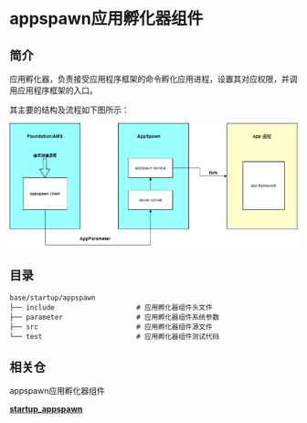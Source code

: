 # appspawn应用孵化器组件

## 简介

应用孵化器，负责接受应用程序框架的命令孵化应用进程，设置其对应权限，并调用应用程序框架的入口。

其主要的结构及流程如下图所示：

![](figures/appspawn.png)



## 目录

```
base/startup/appspawn
├── include                    # 应用孵化器组件头文件
├── parameter                  # 应用孵化器组件系统参数
├── src                        # 应用孵化器组件源文件
└── test                       # 应用孵化器组件测试代码
```




## 相关仓

appspawn应用孵化器组件

**[startup_appspawn](https://gitee.com/openharmony/startup_appspawn/blob/master/README_zh.md)**
